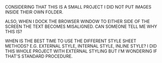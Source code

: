 CONSIDERING THAT THIS IS A SMALL PROJECT I DID NOT PUT IMAGES INSIDE THEIR OWN FOLDER.

ALSO, WHEN I DOCK THE BROWSER WINDOW TO EITHER SIDE OF THE SCREEN THE TEXT BECOMES MISALIGNED. CAN SOMEONE TELL ME WHY THIS IS?

WHEN IS THE BEST TIME TO USE THE DIFFERENT STYLE SHEET METHODS? E.G. EXTERNAL STYLE, INTERNAL STYLE, INLINE STYLE? I DID THIS WHOLE PROJECT WITH EXTERNAL STYLING BUT I'M WONDERING IF THAT'S STANDARD PROCEDURE.
